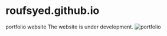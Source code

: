 # roufsyed.github.io
portfolio website
The website is under development.
![portfolio](https://user-images.githubusercontent.com/51513765/87633905-e539ab00-c759-11ea-87c1-419bf00f808a.png)

